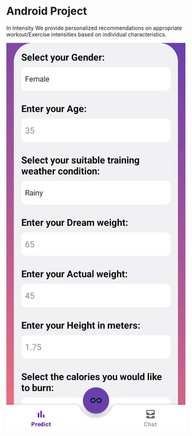 # Android Project
In Intensity We provide personalized recommendations on appropriate workout/Exercise intensities based on individual characteristics.

![image.jpg](https://github.com/Lawez/capstone-project/blob/main/appimage.jpg)
